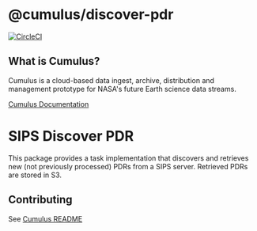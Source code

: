 # @cumulus/discover-pdr

[![CircleCI](https://circleci.com/gh/cumulus-nasa/cumulus.svg?style=svg)](https://circleci.com/gh/cumulus-nasa/cumulus)

## What is Cumulus?

Cumulus is a cloud-based data ingest, archive, distribution and management prototype for NASA's future Earth science data streams.

[Cumulus Documentation](https://cumulus-nasa.github.io/)

# SIPS Discover PDR

This package provides a task implementation that discovers and retrieves new
(not previously processed) PDRs from a SIPS server. Retrieved PDRs are stored in S3.

## Contributing

See [Cumulus README](https://github.com/cumulus-nasa/cumulus/blob/master/README.md#installing-and-deploying)